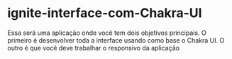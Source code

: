 # ignite-interface-com-Chakra-UI
Essa será uma aplicação onde você tem dois objetivos principais. O primeiro é desenvolver toda a interface usando como base o Chakra UI. O outro é que você deve trabalhar o responsivo da aplicação
